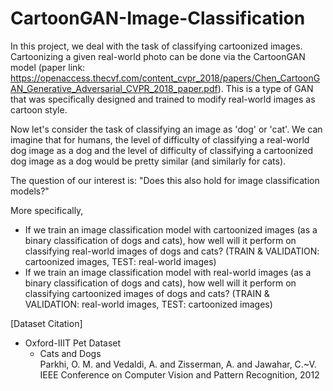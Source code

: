 # CartoonGAN-Image-Classification

In this project, we deal with the task of classifying cartoonized images. Cartoonizing a given real-world photo can be done via the CartoonGAN model (paper link: https://openaccess.thecvf.com/content_cvpr_2018/papers/Chen_CartoonGAN_Generative_Adversarial_CVPR_2018_paper.pdf). This is a type of GAN that was specifically designed and trained to modify real-world images as cartoon style.

Now let's consider the task of classifying an image as 'dog' or 'cat'. We can imagine that for humans, the level of difficulty of classifying a real-world dog image as a dog and the level of difficulty of classifying a cartoonized dog image as a dog would be pretty similar (and similarly for cats).

The question of our interest is: "Does this also hold for image classification models?"

More specifically,
- If we train an image classification model with cartoonized images (as a binary classification of dogs and cats), how well will it perform on classifying real-world images of dogs and cats? (TRAIN & VALIDATION: cartoonized images, TEST: real-world images)
- If we train an image classification model with real-world images (as a binary classification of dogs and cats), how well will it perform on classifying cartoonized images of dogs and cats? (TRAIN & VALIDATION: real-world images, TEST: cartoonized images)

[Dataset Citation]
- Oxford-IIIT Pet Dataset
  - Cats and Dogs \
  Parkhi, O. M. and Vedaldi, A. and Zisserman, A. and Jawahar, C.~V. \
  IEEE Conference on Computer Vision and Pattern Recognition, 2012
